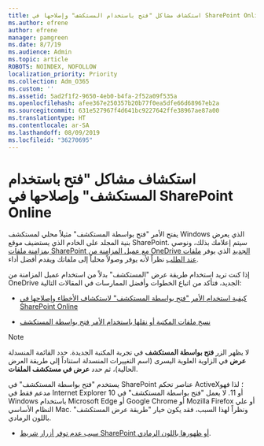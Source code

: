 ```yaml
---
title: استكشاف مشاكل "فتح باستخدام المستكشف" وإصلاحها في SharePoint Online
ms.author: efrene
author: efrene
manager: pamgreen
ms.date: 8/7/19
ms.audience: Admin
ms.topic: article
ROBOTS: NOINDEX, NOFOLLOW
localization_priority: Priority
ms.collection: Adm_O365
ms.custom: ''
ms.assetid: 5ad2f1f2-9650-4eb0-b4fa-2f52a09f535a
ms.openlocfilehash: afee367e250357b20b77f0ea5dfe66d68967eb2a
ms.sourcegitcommit: 631e527967f4d641bc9227642ffe38967ae87a00
ms.translationtype: HT
ms.contentlocale: ar-SA
ms.lasthandoff: 08/09/2019
ms.locfileid: "36270695"
---
```

# <a name="troubleshoot-open-with-explorer-issues-in-sharepoint-online"></a>استكشاف مشاكل "فتح باستخدام المستكشف" وإصلاحها في SharePoint Online

يفتح الأمر "فتح بواسطة المستكشف" مثيلاً محلي لمستكشف Windows الذي يعرض بنية المجلد على الخادم الذي يستضيف موقع SharePoint. سيتم إعلامك بذلك، ونوصي [بمزامنة ملفات SharePoint مع عميل المزامنة من OneDrive الجديد](https://support.office.com/article/sync-sharepoint-files-with-the-new-onedrive-sync-client-6de9ede8-5b6e-4503-80b2-6190f3354a88)</a> الذي يوفر [ملفات عند الطلب](https://support.office.com/article/learn-about-onedrive-files-on-demand-0e6860d3-d9f3-4971-b321-7092438fb38e) نظراً لأنه يوفر وصولاً محلياً إلى ملفاتك ويقدم أفضل أداء.


إذا كنت تريد استخدام طريقة عرض "المستكشف" بدلاً من استخدام عميل المزامنة من OneDrive الجديد، فتأكد من اتباع الخطوات وأفضل الممارسات في المقالات التالية:

- [كيفية استخدام الأمر "فتح بواسطة المستكشف" لاستكشاف الأخطاء وإصلاحها في SharePoint Online](https://support.office.com/article/How-to-use-the-Open-with-Explorer-command-to-troubleshoot-issues-in-SharePoint-Online-87155331-0c92-4224-a4c1-da5c21c4ade4)

- [نسخ ملفات المكتبة أو نقلها باستخدام الأمر فتح بواسطة المستكشف](https://support.office.com/article/copy-or-move-library-files-by-using-open-with-explorer-aaee7bfb-e2a1-42ee-8fc0-bcc0754f04d2)

> [!Note]  
> لا يظهر الزر **فتح بواسطة المستكشف** في تجربة المكتبة الجديدة. حدد القائمة المنسدلة **عرض** في الزاوية العلوية اليسرى (اسم التغييرات المنسدلة استناداً إلى طريقة العرض الحالية)، ثم حدد **عرض في مستكشف الملفات**.
>
 >يستخدم "فتح بواسطة المستكشف" في SharePoint عناصر تحكم ActiveX؛ لذا فهو مدعم فقط في Internet Explorer 10 أو 11. لا يعمل "فتح بواسطة المستكشف" في Windows باستخدام Microsoft Edge أو Google Chrome أو Mozilla Firefox أو علي النظام الأساسي Mac. ونظراً لهذا السبب، فقد يكون خيار "طريقة عرض المستكشف" باللون الرمادي.
>
> - [سبب عدم توفر أزرار شريط SharePoint أو ظهورها باللون الرمادي](https://support.office.com/article/Why-SharePoint-ribbon-buttons-are-unavailable-48b0939a-2efb-4e79-b5e8-b2c4cb5d04ca).
  

